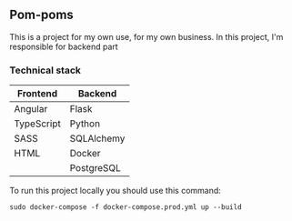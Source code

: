 ## Pom-poms

This is a project for my own use, for my own business. 
In this project, I'm responsible for backend part

### Technical stack

| Frontend    | Backend    |
| ------------| ---------- |
| Angular     | Flask      |
| TypeScript  | Python     |
| SASS        | SQLAlchemy |
| HTML        | Docker     |
|             | PostgreSQL |

To run this project locally you should use this command:
 
 ``sudo docker-compose -f docker-compose.prod.yml up --build``
